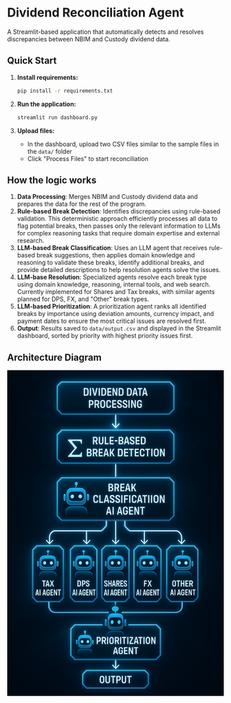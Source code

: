 # Dividend Reconciliation Agent

A Streamlit-based application that automatically detects and resolves discrepancies between NBIM and Custody dividend data.

## Quick Start

1. **Install requirements:**
   ```bash
   pip install -r requirements.txt
   ```

2. **Run the application:**
   ```bash
   streamlit run dashboard.py
   ```

3. **Upload files:**
   - In the dashboard, upload two CSV files similar to the sample files in the `data/` folder
   - Click "Process Files" to start reconciliation

## How the logic works

1. **Data Processing**: Merges NBIM and Custody dividend data and prepares the data for the rest of the program.
2. **Rule-based Break Detection**: Identifies discrepancies using rule-based validation. This deterministic approach efficiently processes all data to flag potential breaks, then passes only the relevant information to LLMs for complex reasoning tasks that require domain expertise and external research. 
3. **LLM-based Break Classification**: Uses an LLM agent that receives rule-based break suggestions, then applies domain knowledge and reasoning to validate these breaks, identify additional breaks, and provide detailed descriptions to help resolution agents solve the issues.
4. **LLM-base Resolution**: Specialized agents resolve each break type using domain knowledge, reasoning, internal tools, and web search. Currently implemented for Shares and Tax breaks, with similar agents planned for DPS, FX, and "Other" break types.
5. **LLM-based Prioritization**: A prioritization agent ranks all identified breaks by importance using deviation amounts, currency impact, and payment dates to ensure the most critical issues are resolved first.
6. **Output**: Results saved to `data/output.csv` and displayed in the Streamlit dashboard, sorted by priority with highest priority issues first.

## Architecture Diagram

![Agent Framework](agentic-framework.png)
